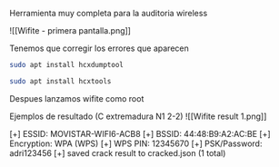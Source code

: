 

Herramienta muy completa para la auditoria wireless


![[Wifite - primera pantalla.png]]

Tenemos que corregir los errores que aparecen 

```sh fold:"Corregir hcxdumptool"
sudo apt install hcxdumptool
```

```sh fold:"Corregir hcxtools"
sudo apt install hcxtools
```

Despues lanzamos wifite como root

Ejemplos de resultado (C extremadura N1 2-2)
![[Wifite result 1.png]]

[+]        ESSID: MOVISTAR-WIFI6-ACB8
 [+]        BSSID: 44:48:B9:A2:AC:BE
 [+]   Encryption: WPA (WPS)
 [+]      WPS PIN: 12345670
 [+] PSK/Password: adri123456
 [+] saved crack result to cracked.json (1 total)
